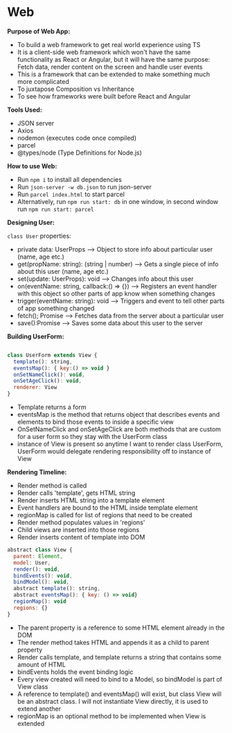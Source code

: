# Web

**Purpose of Web App:**

- To build a web framework to get real world experience using TS
- It is a client-side web framework which won't have the same functionality as React or Angular, but it will have the same purpose: Fetch data, render content on the screen and handle user events
- This is a framework that can be extended to make something much more complicated
- To juxtapose Composition vs Inheritance
- To see how frameworks were built before React and Angular

**Tools Used:**

- JSON server
- Axios
- nodemon (executes code once compiled)
- parcel
- @types/node (Type Definitions for Node.js)

**How to use Web:**

- Run `npm i` to install all dependencies
- Run `json-server -w db.json` to run json-server
- Run `parcel index.html` to start parcel
- Alternatively, run `npm run start: db` in one window, in second window run `npm run start: parcel`

**Designing User:**

`class User` properties:

 - private data: UserProps --> Object to store info about particular user (name, age etc.)
 - get(propName: string): (string | number) --> Gets a single piece of info about this user (name, age etc.)
 - set(update: UserProps): void --> Changes info about this user
 - on(eventName: string, callback:() => {}) --> Registers an event handler with this object so other parts of app know when something changes
 - trigger(eventName: string): void --> Triggers and event to tell other parts of app something changed
 - fetch(); Promise --> Fetches data from the server about a particular user
 - save():Promise --> Saves some data about this user to the server

**Building UserForm:**

```js

class UserForm extends View {
  template(): string,
  eventsMap(): { key:() => void }
  onSetNameClick(): void,
  onSetAgeClick(): void,
  renderer: View
}

```

- Template returns a form
- eventsMap is the method that returns object that describes events and elements to bind those events to inside a specific view
- OnSetNameClick and onSetAgeClick are both methods that are custom for a user form so they stay with the UserForm class
- instance of View is present so anytime I want to render class UserForm, UserForm would delegate rendering responsibility off to instance of View

**Rendering Timeline:**

- Render method is called
- Render calls 'template', gets HTML string
- Render inserts HTML string into a template element
- Event handlers are bound to the HTML inside template element
- regionMap is called for list of regions that need to be created
- Render method populates values in 'regions'
- Child views are inserted into those regions
- Render inserts content of template into DOM

```js
abstract class View {
  parent: Element,
  model: User,
  render(): void,
  bindEvents(): void,
  bindModel(): void,
  abstract template(): string,
  abstract eventsMap(): { key: () => void}
  regionMap(): void
  regions: {}
}

```

- The parent property is a reference to some HTML element already in the DOM
- The render method takes HTML and appends it as a child to parent property
- Render calls template, and template returns a string that contains some amount of HTML
- bindEvents holds the event binding logic
- Every view created will need to bind to a Model, so bindModel is part of View class
- A reference to template() and eventsMap() will exist, but class View will be an abstract class. I will not instantiate View directly, it is used to extend another
- regionMap is an optional method to be implemented when View is extended